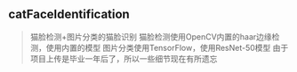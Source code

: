 ## catFaceIdentification
> 猫脸检测+图片分类的猫脸识别
> 猫脸检测使用OpenCV内置的haar边缘检测，使用内置的模型
> 图片分类使用TensorFlow，使用ResNet-50模型
> 由于项目上传是毕业一年后了，所以一些细节现在有所遗忘